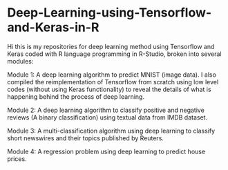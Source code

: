 # Deep-Learning-using-Tensorflow-and-Keras-in-R

Hi this is my repositories for deep learning method using Tensorflow and Keras coded with R language programming in R-Studio, broken into several modules:

Module 1: A deep learning algorithm to predict MNIST (image data). I also compiled the reimplementation of Tensorflow from scratch using low level codes (without using Keras functionality) to reveal the details of what is happening behind the process of deep learning.

Module 2: A deep learning algorithm to classify positive and negative reviews (A binary classification) using textual data from IMDB dataset.

Module 3: A multi-classification algorithm using deep learning to classify short newswires and their topics published by Reuters. 

Module 4: A regression problem using deep learning to predict house prices.
